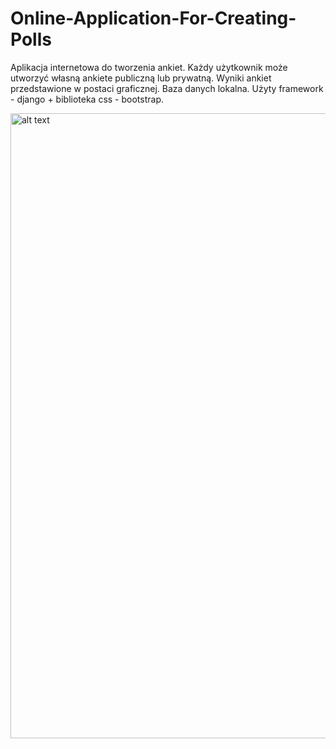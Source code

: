 # Online-Application-For-Creating-Polls
Aplikacja  internetowa do tworzenia ankiet. Każdy użytkownik może utworzyć własną ankiete publiczną lub prywatną. Wyniki ankiet przedstawione w postaci graficznej.
Baza danych lokalna. Użyty framework - django + biblioteka css - bootstrap.

<img src="https://github.com/DzikiCzosnek99/Online-Application-For-Creating-Polls/blob/main/Baza.png?raw=true" alt="alt text" width="1000"/>
